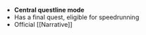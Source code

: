 - **Central questline mode**
- Has a final quest, eligible for speedrunning
- Official [[Narrative]]